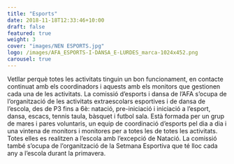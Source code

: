 ```yaml
---
title: "Esports"
date: 2018-11-18T12:33:46+10:00
draft: false
featured: true
weight: 3
cover: "images/NEN ESPORTS.jpg"
logo: /images/AFA_ESPORTS-I-DANSA_E-LURDES_marca-1024x452.png
carousel: true
---
```


Vetllar perquè totes les activitats tinguin un bon funcionament, en contacte continuat amb els coordinadors i aquests amb els monitors que gestionen cada una de les activitats.
La comissió d’esports i dansa de l’AFA s’ocupa de l’organització de les activitats extraescolars esportives i de dansa de l’escola, des de P3 fins a 6è: natació, pre-iniciació i iniciació a l’esport, dansa, escacs, tennis taula, bàsquet i futbol sala. Està formada per un grup de mares i pares
voluntaris, un equip de coordinació d’esports pel dia a dia i una vintena de monitors i monitores per a totes les de totes les activitats. Totes elles es realitzen a l’escola amb l’excepció de Natació. La comissió també s’ocupa de l’organització de la Setmana Esportiva que té lloc cada any a l’escola durant la primavera.



